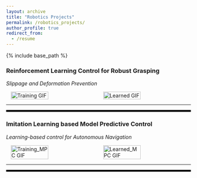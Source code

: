 ```yaml
---
layout: archive
title: "Robotics Projects"
permalink: /robotics_projects/
author_profile: true
redirect_from:
  - /resume
---
```


{% include base_path %}

<!-- ## Experience -->

### Reinforcement Learning Control for Robust Grasping 
*Slippage and Deformation Prevention*  

<div style="display: flex; justify-content: space-around;">
  <img src="C:/Hirak/Hirak_Webpage_2/Hirak-Basumatary.github.io/images/Training_cropped.gif" alt="Training GIF" width="45%">
  <img src="C:/Hirak/Hirak_Webpage_2/Hirak-Basumatary.github.io/images/Learned_cropped.gif" alt="Learned GIF" width="45%">
</div>

---
<hr style="border: 2px solid black;">

### **Imitation Learning based Model Predictive Control**  
*Learning-based control for Autonomous Navigation*  

<div style="display: flex; justify-content: space-around;">
  <img src="C:/Hirak/Hirak_Webpage_2/Hirak-Basumatary.github.io/images/Training_Phase_MPC.gif" alt="Training_MPC GIF" width="45%">
  <img src="C:/Hirak/Hirak_Webpage_2/Hirak-Basumatary.github.io/images/Learned_MPC.gif" alt="Learned_MPC GIF" width="45%">
</div>

---
<hr style="border: 2px solid black;">

